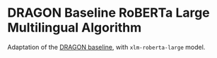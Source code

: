 # DRAGON Baseline RoBERTa Large Multilingual Algorithm

Adaptation of the [DRAGON baseline](https://github.com/DIAGNijmegen/dragon_baseline), with `xlm-roberta-large` model.
